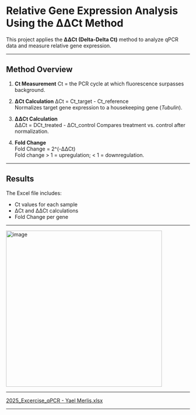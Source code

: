 #  Relative Gene Expression Analysis Using the ΔΔCt Method

This project applies the **ΔΔCt (Delta-Delta Ct)** method to analyze qPCR data and measure relative gene expression.

---

##  Method Overview

1. **Ct Measurement**
   Ct = the PCR cycle at which fluorescence surpasses background.

2. **ΔCt Calculation**
   ΔCt = Ct_target - Ct_reference  
   Normalizes target gene expression to a housekeeping gene (*Tubulin*).

3. **ΔΔCt Calculation**  
   ΔΔCt = DCt_treated - ΔCt_control
   Compares treatment vs. control after normalization.

4. **Fold Change**  
   Fold Change = 2^(-ΔΔCt)  
   Fold change > 1 = upregulation; < 1 = downregulation.

---

## Results

The Excel file includes:
- Ct values for each sample
- ΔCt and ΔΔCt calculations
- Fold Change per gene
  
---

<img width="427" alt="image" src="https://github.com/user-attachments/assets/84aae1f2-12e7-4163-a886-a04d33594d76" />

---
[2025_Excercise_qPCR - Yael Merlis.xlsx](https://github.com/user-attachments/files/21023756/2025_Excercise_qPCR.-.Yael.Merlis.xlsx)

---

#


